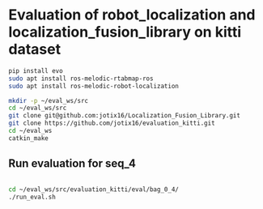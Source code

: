 # Evaluation of robot_localization and localization_fusion_library on kitti dataset


``` bash
pip install evo
sudo apt install ros-melodic-rtabmap-ros
sudo apt install ros-melodic-robot-localization

mkdir -p ~/eval_ws/src
cd ~/eval_ws/src
git clone git@github.com:jotix16/Localization_Fusion_Library.git
git clone https://github.com/jotix16/evaluation_kitti.git
cd ~/eval_ws
catkin_make

```

## Run evaluation for seq_4

``` bash

cd ~/eval_ws/src/evaluation_kitti/eval/bag_0_4/
./run_eval.sh
```

